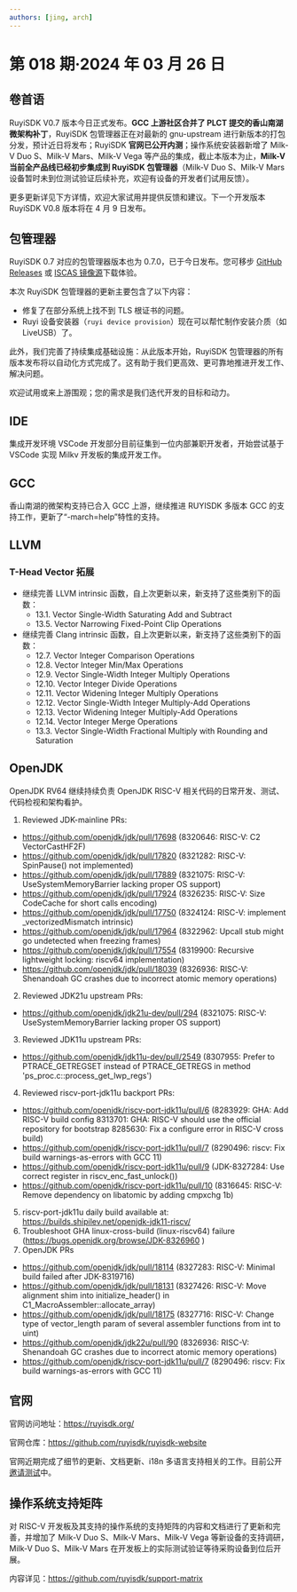 ```yaml
---
authors: [jing, arch]
---
```


# 第 018 期·2024 年 03 月 26 日

## 卷首语

RuyiSDK V0.7 版本今日正式发布。**GCC 上游社区合并了 PLCT 提交的香山南湖微架构补丁**，RuyiSDK 包管理器正在对最新的 gnu-upstream 进行新版本的打包分发，预计近日将发布；RuyiSDK **官网已公开内测**；操作系统安装器新增了 Milk-V Duo S、Milk-V Mars、Milk-V Vega 等产品的集成，截止本版本为止，**Milk-V 当前全产品线已经初步集成到 RuyiSDK 包管理器**（Milk-V Duo S、Milk-V Mars 设备暂时未到位测试验证后续补充，欢迎有设备的开发者们试用反馈）。

更多更新详见下方详情，欢迎大家试用并提供反馈和建议。下一个开发版本 RuyiSDK V0.8 版本将在 4 月 9 日发布。

## 包管理器

RuyiSDK 0.7 对应的包管理器版本也为 0.7.0，已于今日发布。您可移步
[GitHub Releases] 或 [ISCAS 镜像源][iscas]下载体验。

[GitHub Releases]: https://github.com/ruyisdk/ruyi/releases/tag/0.7.0
[iscas]: https://mirror.iscas.ac.cn/ruyisdk/ruyi/releases/0.7.0/

本次 RuyiSDK 包管理器的更新主要包含了以下内容：

- 修复了在部分系统上找不到 TLS 根证书的问题。
- Ruyi 设备安装器（`ruyi device provision`）现在可以帮忙制作安装介质（如 LiveUSB）了。

此外，我们完善了持续集成基础设施：从此版本开始，RuyiSDK 包管理器的所有版本发布将以自动化方式完成了。这有助于我们更高效、更可靠地推进开发工作、解决问题。

欢迎试用或来上游围观；您的需求是我们迭代开发的目标和动力。

## IDE

集成开发环境 VSCode 开发部分目前征集到一位内部兼职开发者，开始尝试基于 VSCode 实现 Milkv 开发板的集成开发工作。

## GCC

香山南湖的微架构支持已合入 GCC 上游，继续推进 RUYISDK 多版本 GCC 的支持工作，更新了“-march=help”特性的支持。

## LLVM

### T-Head Vector 拓展

- 继续完善 LLVM intrinsic 函数，自上次更新以来，新支持了这些类别下的函数：
  - 13.1. Vector Single-Width Saturating Add and Subtract
  - 13.5. Vector Narrowing Fixed-Point Clip Operations
- 继续完善 Clang intrinsic 函数，自上次更新以来，新支持了这些类别下的函数：
  - 12.7. Vector Integer Comparison Operations
  - 12.8. Vector Integer Min/Max Operations
  - 12.9. Vector Single-Width Integer Multiply Operations
  - 12.10. Vector Integer Divide Operations
  - 12.11. Vector Widening Integer Multiply Operations
  - 12.12. Vector Single-Width Integer Multiply-Add Operations
  - 12.13. Vector Widening Integer Multiply-Add Operations
  - 12.14. Vector Integer Merge Operations
  - 13.3. Vector Single-Width Fractional Multiply with Rounding and Saturation

## OpenJDK

OpenJDK RV64 继续持续负责 OpenJDK RISC-V 相关代码的日常开发、测试、代码检视和架构看护。

1. Reviewed JDK-mainline PRs:

- https://github.com/openjdk/jdk/pull/17698 (8320646: RISC-V: C2 VectorCastHF2F)
- https://github.com/openjdk/jdk/pull/17820 (8321282: RISC-V: SpinPause() not implemented)
- https://github.com/openjdk/jdk/pull/17889 (8321075: RISC-V: UseSystemMemoryBarrier lacking proper OS support)
- https://github.com/openjdk/jdk/pull/17924 (8326235: RISC-V: Size CodeCache for short calls encoding)
- https://github.com/openjdk/jdk/pull/17750 (8324124: RISC-V: implement \_vectorizedMismatch intrinsic)
- https://github.com/openjdk/jdk/pull/17964 (8322962: Upcall stub might go undetected when freezing frames)
- https://github.com/openjdk/jdk/pull/17554 (8319900: Recursive lightweight locking: riscv64 implementation)
- https://github.com/openjdk/jdk/pull/18039 (8326936: RISC-V: Shenandoah GC crashes due to incorrect atomic memory operations)

2. Reviewed JDK21u upstream PRs:

- https://github.com/openjdk/jdk21u-dev/pull/294 (8321075: RISC-V: UseSystemMemoryBarrier lacking proper OS support)

3. Reviewed JDK11u upstream PRs:

- https://github.com/openjdk/jdk11u-dev/pull/2549 (8307955: Prefer to PTRACE_GETREGSET instead of PTRACE_GETREGS in method 'ps_proc.c::process_get_lwp_regs')

4. Reviewed riscv-port-jdk11u backport PRs:

- https://github.com/openjdk/riscv-port-jdk11u/pull/6 (8283929: GHA: Add RISC-V build config
  8313701: GHA: RISC-V should use the official repository for bootstrap
  8285630: Fix a configure error in RISC-V cross build)
- https://github.com/openjdk/riscv-port-jdk11u/pull/7 (8290496: riscv: Fix build warnings-as-errors with GCC 11)
- https://github.com/openjdk/riscv-port-jdk11u/pull/9 (JDK-8327284: Use correct register in riscv_enc_fast_unlock())
- https://github.com/openjdk/riscv-port-jdk11u/pull/10 (8316645: RISC-V: Remove dependency on libatomic by adding cmpxchg 1b)

5. riscv-port-jdk11u daily build available at: https://builds.shipilev.net/openjdk-jdk11-riscv/
6. Troubleshoot GHA linux-cross-build (linux-riscv64) failure (https://bugs.openjdk.org/browse/JDK-8326960 )
7. OpenJDK PRs

- https://github.com/openjdk/jdk/pull/18114 (8327283: RISC-V: Minimal build failed after JDK-8319716)
- https://github.com/openjdk/jdk/pull/18131 (8327426: RISC-V: Move alignment shim into initialize_header() in C1_MacroAssembler::allocate_array)
- https://github.com/openjdk/jdk/pull/18175 (8327716: RISC-V: Change type of vector_length param of several assembler functions from int to uint)
- https://github.com/openjdk/jdk22u/pull/90 (8326936: RISC-V: Shenandoah GC crashes due to incorrect atomic memory operations)
- https://github.com/openjdk/riscv-port-jdk11u/pull/7 (8290496: riscv: Fix build warnings-as-errors with GCC 11)

## 官网

官网访问地址：https://ruyisdk.org/

官网仓库：https://github.com/ruyisdk/ruyisdk-website

官网近期完成了细节的更新、文档更新、i18n 多语言支持相关的工作。目前公开[邀请测试](https://mp.weixin.qq.com/s/p3WmhN27aAaMPlL4vP39IQ)中。

## 操作系统支持矩阵

对 RISC-V 开发板及其支持的操作系统的支持矩阵的内容和文档进行了更新和完善，并增加了 Milk-V Duo S、Milk-V Mars、Milk-V Vega 等新设备的支持调研，Milk-V Duo S、Milk-V Mars 在开发板上的实际测试验证等待采购设备到位后开展。

内容详见：https://github.com/ruyisdk/support-matrix
